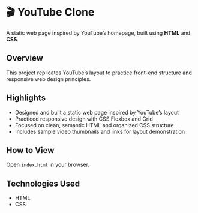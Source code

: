 # 🎬 YouTube Clone

A static web page inspired by YouTube’s homepage, built using **HTML** and **CSS**.

## Overview

This project replicates YouTube’s layout to practice front-end structure and responsive web design principles.

## Highlights

- Designed and built a static web page inspired by YouTube’s layout
- Practiced responsive design with CSS Flexbox and Grid
- Focused on clean, semantic HTML and organized CSS structure
- Includes sample video thumbnails and links for layout demonstration

## How to View

Open `index.html` in your browser.

## Technologies Used

- HTML
- CSS
